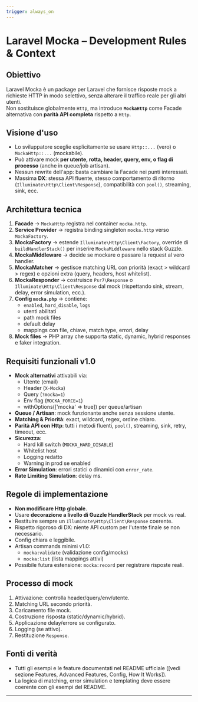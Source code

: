 ```yaml
---
trigger: always_on
---
```


# Laravel Mocka – Development Rules & Context

## Obiettivo
Laravel Mocka è un package per Laravel che fornisce risposte mock a richieste HTTP in modo selettivo, senza alterare il traffico reale per gli altri utenti.  
Non sostituisce globalmente `Http`, ma introduce **`MockaHttp`** come Facade alternativa con **parità API completa** rispetto a `Http`.

## Visione d'uso
- Lo sviluppatore sceglie esplicitamente se usare `Http::...` (vero) o `MockaHttp::...` (mockabile).
- Può attivare mock **per utente, rotta, header, query, env, o flag di processo** (anche in queue/job artisan).
- Nessun rewrite dell'app: basta cambiare la Facade nei punti interessati.
- Massima **DX**: stessa API fluente, stesso comportamento di ritorno (`Illuminate\Http\Client\Response`), compatibilità con `pool()`, streaming, sink, ecc.

## Architettura tecnica
1. **Facade** → `MockaHttp` registra nel container `mocka.http`.
2. **Service Provider** → registra binding singleton `mocka.http` verso `MockaFactory`.
3. **MockaFactory** → estende `Illuminate\Http\Client\Factory`, override di `buildHandlerStack()` per inserire `MockaMiddleware` nello stack Guzzle.
4. **MockaMiddleware** → decide se mockare o passare la request al vero handler.
5. **MockaMatcher** → gestisce matching URL con priorità (exact > wildcard > regex) e opzioni extra (query, headers, host whitelist).
6. **MockaResponder** → costruisce `Psr7\Response` o `Illuminate\Http\Client\Response` dal mock (rispettando sink, stream, delay, error simulation, ecc.).
7. **Config `mocka.php`** → contiene:
   - `enabled`, `hard_disable`, `logs`
   - utenti abilitati
   - path mock files
   - default delay
   - mappings con file, chiave, match type, errori, delay
8. **Mock files** → PHP array che supporta static, dynamic, hybrid responses e faker integration.

## Requisiti funzionali v1.0
- **Mock alternativi** attivabili via:
  - Utente (email)
  - Header (`X-Mocka`)
  - Query (`?mocka=1`)
  - Env flag (`MOCKA_FORCE=1`)
  - withOptions(['mocka' => true]) per queue/artisan
- **Queue / Artisan**: mock funzionante anche senza sessione utente.
- **Matching & Priorità**: exact, wildcard, regex, ordine chiaro.
- **Parità API con Http**: tutti i metodi fluenti, `pool()`, streaming, sink, retry, timeout, ecc.
- **Sicurezza**:
  - Hard kill switch (`MOCKA_HARD_DISABLE`)
  - Whitelist host
  - Logging redatto
  - Warning in prod se enabled
- **Error Simulation**: errori statici o dinamici con `error_rate`.
- **Rate Limiting Simulation**: delay ms.

## Regole di implementazione
- **Non modificare Http globale**.
- Usare **decorazione a livello di Guzzle HandlerStack** per mock vs real.
- Restituire sempre un `Illuminate\Http\Client\Response` coerente.
- Rispetto rigoroso di DX: niente API custom per l'utente finale se non necessario.
- Config chiara e leggibile.
- Artisan commands minimi v1.0:
  - `mocka:validate` (validazione config/mocks)
  - `mocka:list` (lista mappings attivi)
- Possibile futura estensione: `mocka:record` per registrare risposte reali.

## Processo di mock
1. Attivazione: controlla header/query/env/utente.
2. Matching URL secondo priorità.
3. Caricamento file mock.
4. Costruzione risposta (static/dynamic/hybrid).
5. Applicazione delay/errore se configurato.
6. Logging (se attivo).
7. Restituzione `Response`.

## Fonti di verità
- Tutti gli esempi e le feature documentati nel README ufficiale ([vedi sezione Features, Advanced Features, Config, How It Works]).
- La logica di matching, error simulation e templating deve essere coerente con gli esempi del README.

---
